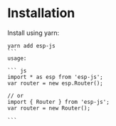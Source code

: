 # Installation

Install using yarn:

````
yarn add esp-js
```
usage:

``` js
import * as esp from 'esp-js';
var router = new esp.Router();

// or
import { Router } from 'esp-js';
var router = new Router();
 
```